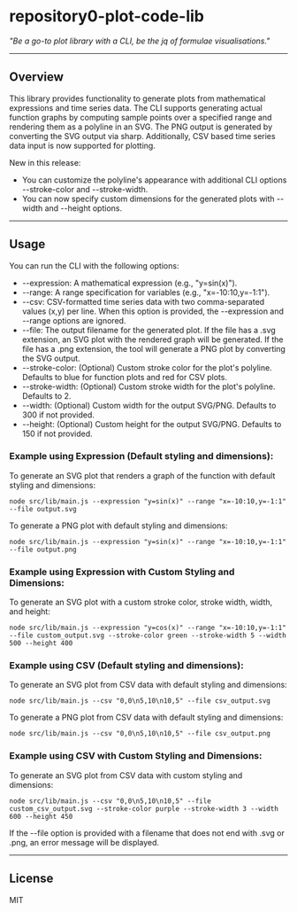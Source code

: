 # repository0-plot-code-lib

_"Be a go-to plot library with a CLI, be the jq of formulae visualisations."_

---

## Overview

This library provides functionality to generate plots from mathematical expressions and time series data. The CLI supports generating actual function graphs by computing sample points over a specified range and rendering them as a polyline in an SVG. The PNG output is generated by converting the SVG output via sharp. Additionally, CSV based time series data input is now supported for plotting.

New in this release:
- You can customize the polyline's appearance with additional CLI options --stroke-color and --stroke-width.
- You can now specify custom dimensions for the generated plots with --width and --height options.

---

## Usage

You can run the CLI with the following options:

- --expression: A mathematical expression (e.g., "y=sin(x)").
- --range: A range specification for variables (e.g., "x=-10:10,y=-1:1").
- --csv: CSV-formatted time series data with two comma-separated values (x,y) per line. When this option is provided, the --expression and --range options are ignored.
- --file: The output filename for the generated plot. If the file has a .svg extension, an SVG plot with the rendered graph will be generated. If the file has a .png extension, the tool will generate a PNG plot by converting the SVG output.
- --stroke-color: (Optional) Custom stroke color for the plot's polyline. Defaults to blue for function plots and red for CSV plots.
- --stroke-width: (Optional) Custom stroke width for the plot's polyline. Defaults to 2.
- --width: (Optional) Custom width for the output SVG/PNG. Defaults to 300 if not provided.
- --height: (Optional) Custom height for the output SVG/PNG. Defaults to 150 if not provided.

### Example using Expression (Default styling and dimensions):

To generate an SVG plot that renders a graph of the function with default styling and dimensions:

    node src/lib/main.js --expression "y=sin(x)" --range "x=-10:10,y=-1:1" --file output.svg

To generate a PNG plot with default styling and dimensions:

    node src/lib/main.js --expression "y=sin(x)" --range "x=-10:10,y=-1:1" --file output.png

### Example using Expression with Custom Styling and Dimensions:

To generate an SVG plot with a custom stroke color, stroke width, width, and height:

    node src/lib/main.js --expression "y=cos(x)" --range "x=-10:10,y=-1:1" --file custom_output.svg --stroke-color green --stroke-width 5 --width 500 --height 400

### Example using CSV (Default styling and dimensions):

To generate an SVG plot from CSV data with default styling and dimensions:

    node src/lib/main.js --csv "0,0\n5,10\n10,5" --file csv_output.svg

To generate a PNG plot from CSV data with default styling and dimensions:

    node src/lib/main.js --csv "0,0\n5,10\n10,5" --file csv_output.png

### Example using CSV with Custom Styling and Dimensions:

To generate an SVG plot from CSV data with custom styling and dimensions:

    node src/lib/main.js --csv "0,0\n5,10\n10,5" --file custom_csv_output.svg --stroke-color purple --stroke-width 3 --width 600 --height 450

If the --file option is provided with a filename that does not end with .svg or .png, an error message will be displayed.

---

## License

MIT
